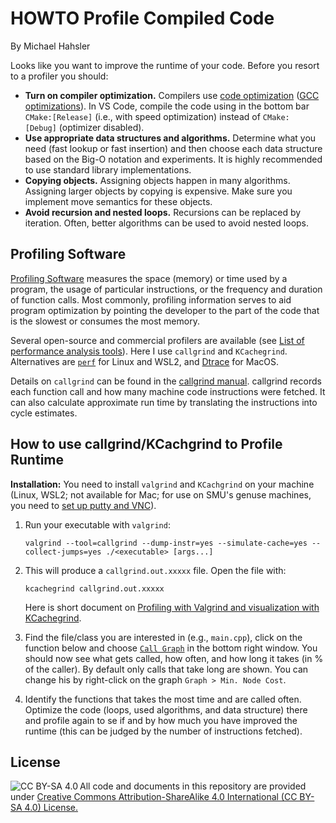 # HOWTO Profile Compiled Code

By Michael Hahsler

Looks like you want to improve the runtime of your code. Before you resort to a profiler you should:

* **Turn on compiler optimization.** 
Compilers use [code optimization](https://en.wikipedia.org/wiki/Optimizing_compiler) ([GCC optimizations](https://gcc.gnu.org/onlinedocs/gcc/Optimize-Options.html)).
In VS Code, compile the code using in the bottom bar `CMake:[Release]` (i.e., with speed optimization) instead of `CMake: [Debug]` (optimizer disabled). 
* **Use appropriate data structures and algorithms.** Determine what you need (fast lookup or fast insertion) and then choose each data structure based on the Big-O notation and experiments. It is highly recommended to use standard library implementations. 
* **Copying objects.** Assigning objects happen in many algorithms. Assigning larger objects by copying is expensive. Make sure you implement move semantics for these objects.
* **Avoid recursion and nested loops.** Recursions can be replaced by iteration. Often, better algorithms can be used to avoid nested loops.




## Profiling Software
[Profiling Software](https://en.wikipedia.org/wiki/Profiling_(computer_programming)) measures the space (memory) or time used by a program, the usage of particular instructions, or the frequency and duration of function calls. Most commonly, profiling information serves to aid program optimization by pointing the developer to the part of the code that is the slowest or consumes the most memory.


Several open-source and commercial profilers are available (see [List of performance analysis tools](https://en.wikipedia.org/wiki/List_of_performance_analysis_tools)). Here I use 
`callgrind` and `KCachegrind`. Alternatives are [`perf`](https://perf.wiki.kernel.org/) for Linux and WSL2, and  [Dtrace](http://dtrace.org/blogs/about/) for MacOS.

Details on `callgrind` can be found in the [callgrind manual](https://developer.mantidproject.org/ProfilingWithValgrind.html). callgrind records each function call and how many machine code instructions were fetched. It can also calculate approximate run time by translating the instructions into cycle estimates.

## How to use callgrind/KCachgrind to Profile Runtime

**Installation:** You need to install `valgrind` and `KCachgrind` on your machine (Linux, WSL2; not available for Mac; for use on SMU's genuse machines, you need to [set up putty and VNC](https://www.smu.edu/OIT/Services/genuse)).

1. Run your executable with `valgrind`:
   ```
   valgrind --tool=callgrind --dump-instr=yes --simulate-cache=yes --collect-jumps=yes ./<executable> [args...]
   ```

2. This will produce a `callgrind.out.xxxxx` file. Open the file with:
   ```
   kcachegrind callgrind.out.xxxxx
   ```

   Here is short document on [Profiling with Valgrind and visualization with KCachegrind](https://schellcode.github.io/profiling-and-visualization).


3. Find the file/class you are interested in (e.g., `main.cpp`), click on the function below and choose [`Call Graph`](https://en.wikipedia.org/wiki/Call_graph) in the bottom right window. You should now see what gets called, how often, and how long it takes (in % of the caller). By default only calls that take long are shown. You can change his by right-click on the graph `Graph > Min. Node Cost`. 
4. Identify the functions that takes the most time and are called often. Optimize the code (loops, used algorithms, and data structure) there and profile again to se if and by how much you have improved the runtime (this can be judged by the number of instructions fetched).

## License

<img src="https://licensebuttons.net/l/by-sa/3.0/88x31.png" alt="CC BY-SA 4.0" align="left">

All code and documents in this repository are provided under [Creative Commons Attribution-ShareAlike 4.0 International (CC BY-SA 4.0) License.](https://creativecommons.org/licenses/by-sa/4.0/)
